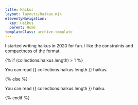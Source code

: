 ```yaml
---
title: Haikus
layout: layouts/haikus.njk
eleventyNavigation:
  key: Haikus
  parent: Home
templateClass: archive-template
---
```


I started writing haikus in 2020 for fun. I like the constraints and compactness of the format.

{% if (collections.haikus.length) > 1  %}

<p>You can read {{ collections.haikus.length }} haikus.</p>
{% else %}
<p>You can read {{ collections.haikus.length }} haiku.</p>
{% endif %}
